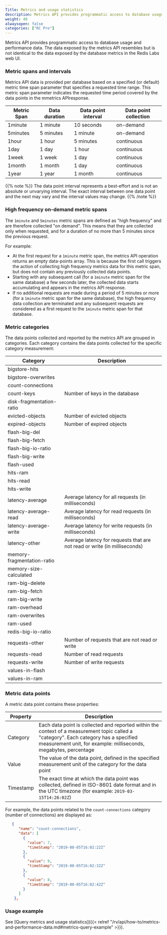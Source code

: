 ```yaml
---
Title: Metrics and usage statistics
description: Metrics API provides programmatic access to database usage and performance data
weight: 40
alwaysopen: false
categories: ["RC Pro"]
---
```

Metrics API provides programmatic access to database usage and performance data.
The data exposed by the metrics API resembles but is not identical to the data exposed by the database metrics in the Redis Labs web UI.

### Metric spans and intervals

Metrics API data is provided per database based on a specified (or default) metric time span parameter that specifies a requested time range. This metric span parameter indicates the requested time period covered by the data points in the mmetrics APIresponse.

| Metric Span | Data duration | Data point interval | Data point collection |
|---|---|---|---|
| 1minute  | 1 minute | 10 seconds | on-demand |
| 5minutes  | 5 minutes | 1 minute | on-demand |
| 1hour  | 1 hour | 5 minutes | continuous |
| 1day  | 1 day | 1 hour | continuous |
| 1week  | 1 week | 1 day | continuous |
| 1month  | 1 month | 1 day | continuous |
| 1year  | 1 year | 1 month | continuous |

{{% note %}}
The data point interval represents a best-effort and is not an absolute or unvarying interval. The exact interval between one data point and the next may vary and the interval values may change.
{{% /note %}}

### High frequency on-demand metric spans

The `1minute` and `5minutes` metric spans are defined as "high frequency" and are therefore collected "on demand". This means that they are collected only when requested, and for a duration of no more than 5 minutes since the previous request.

For example:

- At the first request for a `1minute` metric span, the metrics API operation returns an empty data-points array. This is because the first call triggers the action of collecting high frequency metrics data for this metric span, but does not contain any previously collected data points.
- Starting with any subsequent call (for a `1minute` metric span for the same database) a few seconds later, the collected data starts accumulating and appears in the metrics API response.
- If no additional requests are made during a period of 5 minutes or more (for a `1minute` metric span for the same database), the high frequency data collection are terminated and any subsequent requests are considered as a first request to the `1minute` metric span for that database.

### Metric categories

The data points collected and reported by the metrics API are grouped in categories. Each category contains the data points collected for the specific category measurement:

| Category | Description |
|---|---|
| bigstore-hits | |
| bigstore-overwrites | |
| count-connections | |
| count-keys | Number of keys in the database |
| disk-fragmentation-ratio | |
| evicted-objects | Number of evicted objects |
| expired-objects | Number of expired objects |
| flash-big-del | |
| flash-big-fetch | |
| flash-big-io-ratio | |
| flash-big-write | |
| flash-used | |
| hits-ram | |
| hits-read | |
| hits-write | |
| latency-average | Average latency for all requests (in milliseconds) |
| latency-average-read | Average latency for read requests (in milliseconds) |
| latency-average-write | Average latency for write requests (in milliseconds) |
| latency-other | Average latency for requests that are not read or write (in milliseconds) |
| memory-fragmentation-ratio | |
| memory-size-calculated | |
| ram-big-delete | |
| ram-big-fetch | |
| ram-big-write | |
| ram-overhead | |
| ram-overwrites | |
| ram-used | |
| redis-big-io-ratio | |
| requests-other | Number of requests that are not read or write |
| requests-read | Number of read requests |
| requests-write | Number of write requests |
| values-in-flash | |
| values-in-ram | |

### Metric data points

A metric data point contains these properties:

| Property | Description |
|---|---|
| Category | Each data point is collected and reported within the context of a measurement topic called a "category". Each category has a specified measurement unit, for example: milliseconds, megabytes, percentage |
| Value | The value of the data point, defined in the specified measurement unit of the category for the data point |
| Timestamp | The exact time at which the data point was collected, defined in ISO-8601 date format and in the UTC timezone (for example: `2019-03-15T14:26:02Z`) |

For example, the data points related to the `count-connections` category (number of connections) are displayed as:

```json
   {
      "name": "count-connections",
      "data": [
        {
          "value": 7,
          "timeStamp": "2019-08-05T16:02:22Z"
        },
        {
          "value": 9,
          "timeStamp": "2019-08-05T16:02:32Z"
        },
        {
          "value": 8,
          "timeStamp": "2019-08-05T16:02:42Z"
        }
      ]
    },
```

### Usage example

See [Query metrics and usage statistics]({{< relref  "/rv/api/how-to/metrics-and-performance-data.md#metrics-query-example" >}}).
